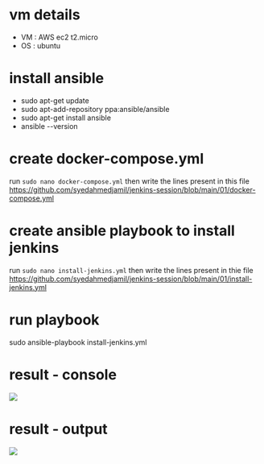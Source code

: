 # vm details
- VM : AWS ec2 t2.micro
- OS : ubuntu 

# install ansible
- sudo apt-get update
- sudo apt-add-repository ppa:ansible/ansible
- sudo apt-get install ansible
- ansible --version

# create docker-compose.yml
run `sudo nano docker-compose.yml` then write the lines present in this file https://github.com/syedahmedjamil/jenkins-session/blob/main/01/docker-compose.yml
    
# create ansible playbook to install jenkins
run `sudo nano install-jenkins.yml` then write the lines present in thie file https://github.com/syedahmedjamil/jenkins-session/blob/main/01/install-jenkins.yml

# run playbook
sudo ansible-playbook install-jenkins.yml

# result - console
![](https://i.imgur.com/h8EsWjo.png)

# result - output
![](https://i.imgur.com/jHRXhKB.png)

